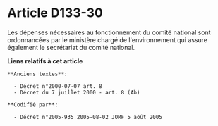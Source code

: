 # Article D133-30

Les dépenses nécessaires au fonctionnement du comité national sont ordonnancées par le ministère chargé de l'environnement
qui assure également le secrétariat du comité national.

**Liens relatifs à cet article**

	**Anciens textes**:

	  - Décret n°2000-07-07 art. 8
	  - Décret du 7 juillet 2000 - art. 8 (Ab)

	**Codifié par**:

	  - Décret n°2005-935 2005-08-02 JORF 5 août 2005
